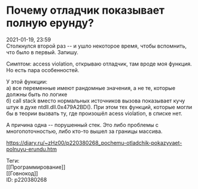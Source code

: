 Почему отладчик показывает полную ерунду?
==========================================

   
 2021-01-19, 23:59   
  Столкнулся второй раз -- и ушло некоторое время, чтобы вспомнить, что было в первый. Запишу.   
   
 Симптом: access violation, открываю отладчик, там вроде моя функция. Но есть пара особенностей.   
   
 У этой функции:   
 а) все переменные имеют рандомные значения, а не те, которые должны быть по логике   
 б) call stack вместо нормальных источников вызова показывает кучу штук в духе ntdll.dll.0x479A2BD(). При этом тех функций, которые могли бы в теории вызвать ту, где произошёл acess violation, в списке нет.   
   
 А причина одна -- порушенный стек. Это либо проблемы с многопоточностью, либо кто-то вышел за границы массива.   
    
 <https://diary.ru/~zHz00/p220380268_pochemu-otladchik-pokazyvaet-polnuyu-erundu.htm>   
   
 Теги:   
 [[Программирование]]   
 [[Говнокод]]   
 ID: p220380268